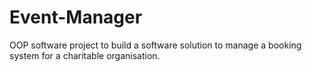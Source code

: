 # Event-Manager

OOP software project to build a software solution to manage a booking system for a charitable organisation.
